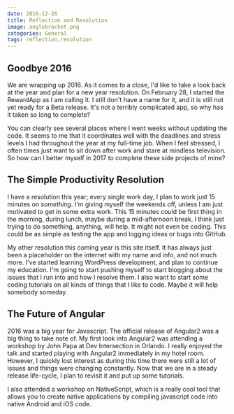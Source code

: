 ```yaml
---
date: 2016-12-26
title: Reflection and Resolution
image: anglebracket.png
categories: General
tags: reflection,resolution
---
```


## Goodbye 2016

We are wrapping up 2016. As it comes to a close, I'd like to take a look back at the year and plan for a new year resolution. On February 28, I started the RewardApp as I am calling it. I still don't have a name for it, and it is still not yet ready for a Beta release. It's not a terribly complicated app, so why has it taken so long to complete?

<!-- ![Commits to the raffle repo](/images/anglebracket.png) -->

You can clearly see several places where I went weeks without updating the code. It seems to me that it coordinates well with the deadlines and stress levels I had throughout the year at my full-time job. When I feel stressed, I often times just want to sit down after work and stare at mindless television. So how can I better myself in 2017 to complete these side projects of mine?

## The Simple Productivity Resolution

I have a resolution this year; every single work day, I plan to work just 15 minutes on _something_. I'm giving myself the weekends off, unless I am just motivated to get in some extra work. This 15 minutes could be first thing in the morning, during lunch, maybe during a mid-afternoon break. I think just trying to do something, anything, will help. It might not even be coding. This could be as simple as testing the app and logging ideas or bugs into GitHub.

My other resolution this coming year is this site itself. It has always just been a placeholder on the internet with my name and info, and not much more. I've started learning WordPress development, and plan to continue my education. I'm going to start pushing myself to start blogging about the issues that I run into and how I resolve them. I also want to start some coding tutorials on all kinds of things that I like to code. Maybe it will help somebody someday.

## The Future of Angular

2016 was a big year for Javascript. The official release of Angular2 was a big thing to take note of. My first look into Angular2 was attending a workshop by John Papa at Dev Intersection in Orlando. I really enjoyed the talk and started playing with Angular2 immediately in my hotel room. However, I quickly lost interest as during this time there were still a lot of issues and things were changing constantly. Now that we are in a steady release life-cycle, I plan to revisit it and put up some tutorials.

I also attended a workshop on NativeScript, which is a really cool tool that allows you to create native applications by compiling javascript code into native Android and iOS code.
